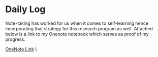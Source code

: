 # Daily Log
Note-taking has worked for us when it comes to self-learning hence incorporating that strategy for this research program as well. Attached below is a link to my Onenote notebook which serves as proof of my progress. 

[OneNote Link](https://habibuniversity-my.sharepoint.com/:o:/g/personal/ms06373_st_habib_edu_pk/Evl_wSeRJWlJlw0yH_XGaUoBWpqipQtHpulOBcK5SlTVBw?email=af06498%40st.habib.edu.pk&e=Ai0xQP![image](https://github.com/muneebshafique/GSCP-II---Adaptive-Learning-Systems/assets/64555362/f92072c2-1ba1-4914-9797-541ab6d4665e)
) \
